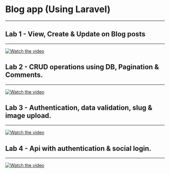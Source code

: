 # Blog app (Using Laravel)
---------------------------

## Lab 1 - View, Create & Update on Blog posts
-----------------------------------------------
[![Watch the video](https://img.youtube.com/vi/KVg6HZL8saM/sddefault.jpg)](https://www.youtube.com/watch?v=KVg6HZL8saM)


## Lab 2 - CRUD operations using DB, Pagination & Comments.
------------------------------------------------------------
[![Watch the video](https://img.youtube.com/vi/X8-ZRbHFydc/sddefault.jpg)](https://www.youtube.com/watch?v=X8-ZRbHFydc)


## Lab 3 - Authentication, data validation, slug & image upload.
-----------------------------------------------------------------
[![Watch the video](https://img.youtube.com/vi/fIR3ltNw0s4/sddefault.jpg)](https://www.youtube.com/watch?v=fIR3ltNw0s4)


## Lab 4 - Api with authentication & social login.
---------------------------------------------------
[![Watch the video](https://img.youtube.com/vi/Yv6Xs12cVAM/sddefault.jpg)](https://www.youtube.com/watch?v=Yv6Xs12cVAM)